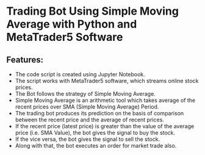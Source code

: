 # Trading Bot Using Simple Moving Average with Python and MetaTrader5 Software

## Features:
* The code script is created using Jupyter Notebook.
* The script works with MetaTrader5 software, which streams online stock prices.
* The Bot follows the strategy of Simple Moving Average.
* Simple Moving Average is an arithmetic tool which takes average of the recent prices over SMA (Simple Moving Average) Period.
* The trading bot produces its prediction on the basis of comparison between the recent price and the average of recent prices. 
* If the recent price (latest price) is greater than the value of the average price (i.e. SMA Value), the bot gives the signal to buy the stock.
* If the vice versa, the bot gives the signal to sell the stock. 
* Along with that, the bot executes an order for market trade also. 